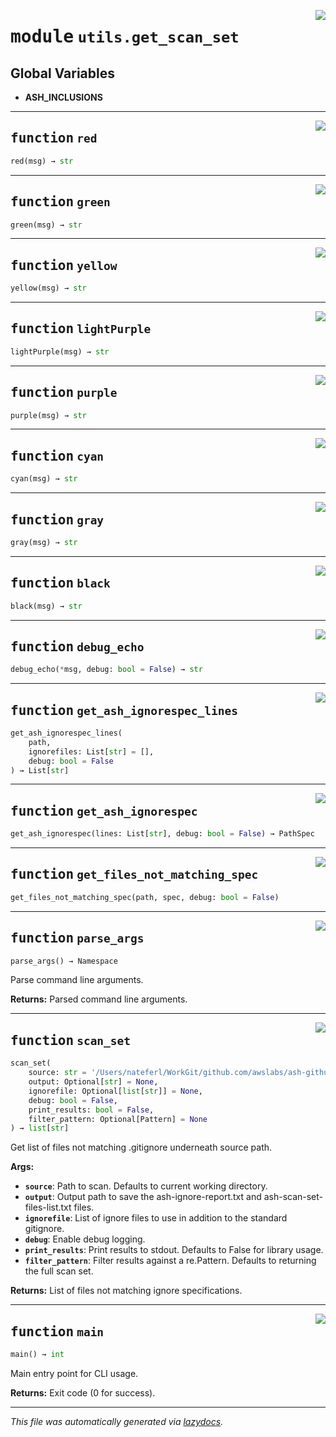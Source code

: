 <!-- markdownlint-disable -->

<a href="https://github.com/example/my-project/blob/main/src/automated_security_helper/utils/get_scan_set.py#L0"><img align="right" style="float:right;" src="https://img.shields.io/badge/-source-cccccc?style=flat-square"></a>

# <kbd>module</kbd> `utils.get_scan_set`




**Global Variables**
---------------
- **ASH_INCLUSIONS**

---

<a href="https://github.com/example/my-project/blob/main/src/automated_security_helper/utils/get_scan_set.py#L22"><img align="right" style="float:right;" src="https://img.shields.io/badge/-source-cccccc?style=flat-square"></a>

## <kbd>function</kbd> `red`

```python
red(msg) → str
```






---

<a href="https://github.com/example/my-project/blob/main/src/automated_security_helper/utils/get_scan_set.py#L26"><img align="right" style="float:right;" src="https://img.shields.io/badge/-source-cccccc?style=flat-square"></a>

## <kbd>function</kbd> `green`

```python
green(msg) → str
```






---

<a href="https://github.com/example/my-project/blob/main/src/automated_security_helper/utils/get_scan_set.py#L30"><img align="right" style="float:right;" src="https://img.shields.io/badge/-source-cccccc?style=flat-square"></a>

## <kbd>function</kbd> `yellow`

```python
yellow(msg) → str
```






---

<a href="https://github.com/example/my-project/blob/main/src/automated_security_helper/utils/get_scan_set.py#L34"><img align="right" style="float:right;" src="https://img.shields.io/badge/-source-cccccc?style=flat-square"></a>

## <kbd>function</kbd> `lightPurple`

```python
lightPurple(msg) → str
```






---

<a href="https://github.com/example/my-project/blob/main/src/automated_security_helper/utils/get_scan_set.py#L38"><img align="right" style="float:right;" src="https://img.shields.io/badge/-source-cccccc?style=flat-square"></a>

## <kbd>function</kbd> `purple`

```python
purple(msg) → str
```






---

<a href="https://github.com/example/my-project/blob/main/src/automated_security_helper/utils/get_scan_set.py#L42"><img align="right" style="float:right;" src="https://img.shields.io/badge/-source-cccccc?style=flat-square"></a>

## <kbd>function</kbd> `cyan`

```python
cyan(msg) → str
```






---

<a href="https://github.com/example/my-project/blob/main/src/automated_security_helper/utils/get_scan_set.py#L46"><img align="right" style="float:right;" src="https://img.shields.io/badge/-source-cccccc?style=flat-square"></a>

## <kbd>function</kbd> `gray`

```python
gray(msg) → str
```






---

<a href="https://github.com/example/my-project/blob/main/src/automated_security_helper/utils/get_scan_set.py#L50"><img align="right" style="float:right;" src="https://img.shields.io/badge/-source-cccccc?style=flat-square"></a>

## <kbd>function</kbd> `black`

```python
black(msg) → str
```






---

<a href="https://github.com/example/my-project/blob/main/src/automated_security_helper/utils/get_scan_set.py#L54"><img align="right" style="float:right;" src="https://img.shields.io/badge/-source-cccccc?style=flat-square"></a>

## <kbd>function</kbd> `debug_echo`

```python
debug_echo(*msg, debug: bool = False) → str
```






---

<a href="https://github.com/example/my-project/blob/main/src/automated_security_helper/utils/get_scan_set.py#L65"><img align="right" style="float:right;" src="https://img.shields.io/badge/-source-cccccc?style=flat-square"></a>

## <kbd>function</kbd> `get_ash_ignorespec_lines`

```python
get_ash_ignorespec_lines(
    path,
    ignorefiles: List[str] = [],
    debug: bool = False
) → List[str]
```






---

<a href="https://github.com/example/my-project/blob/main/src/automated_security_helper/utils/get_scan_set.py#L111"><img align="right" style="float:right;" src="https://img.shields.io/badge/-source-cccccc?style=flat-square"></a>

## <kbd>function</kbd> `get_ash_ignorespec`

```python
get_ash_ignorespec(lines: List[str], debug: bool = False) → PathSpec
```






---

<a href="https://github.com/example/my-project/blob/main/src/automated_security_helper/utils/get_scan_set.py#L120"><img align="right" style="float:right;" src="https://img.shields.io/badge/-source-cccccc?style=flat-square"></a>

## <kbd>function</kbd> `get_files_not_matching_spec`

```python
get_files_not_matching_spec(path, spec, debug: bool = False)
```






---

<a href="https://github.com/example/my-project/blob/main/src/automated_security_helper/utils/get_scan_set.py#L144"><img align="right" style="float:right;" src="https://img.shields.io/badge/-source-cccccc?style=flat-square"></a>

## <kbd>function</kbd> `parse_args`

```python
parse_args() → Namespace
```

Parse command line arguments. 



**Returns:**
  Parsed command line arguments. 


---

<a href="https://github.com/example/my-project/blob/main/src/automated_security_helper/utils/get_scan_set.py#L179"><img align="right" style="float:right;" src="https://img.shields.io/badge/-source-cccccc?style=flat-square"></a>

## <kbd>function</kbd> `scan_set`

```python
scan_set(
    source: str = '/Users/nateferl/WorkGit/github.com/awslabs/ash-github',
    output: Optional[str] = None,
    ignorefile: Optional[list[str]] = None,
    debug: bool = False,
    print_results: bool = False,
    filter_pattern: Optional[Pattern] = None
) → list[str]
```

Get list of files not matching .gitignore underneath source path. 



**Args:**
 
 - <b>`source`</b>:  Path to scan. Defaults to current working directory. 
 - <b>`output`</b>:  Output path to save the ash-ignore-report.txt and ash-scan-set-files-list.txt files. 
 - <b>`ignorefile`</b>:  List of ignore files to use in addition to the standard gitignore. 
 - <b>`debug`</b>:  Enable debug logging. 
 - <b>`print_results`</b>:  Print results to stdout. Defaults to False for library usage. 
 - <b>`filter_pattern`</b>:  Filter results against a re.Pattern. Defaults to returning the full scan set. 



**Returns:**
 List of files not matching ignore specifications. 


---

<a href="https://github.com/example/my-project/blob/main/src/automated_security_helper/utils/get_scan_set.py#L267"><img align="right" style="float:right;" src="https://img.shields.io/badge/-source-cccccc?style=flat-square"></a>

## <kbd>function</kbd> `main`

```python
main() → int
```

Main entry point for CLI usage. 



**Returns:**
  Exit code (0 for success). 




---

_This file was automatically generated via [lazydocs](https://github.com/ml-tooling/lazydocs)._
